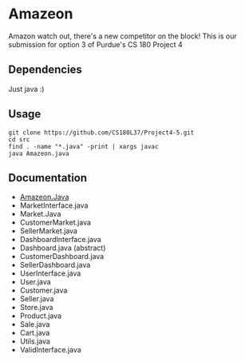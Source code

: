 # Amazeon
Amazon watch out, there's a new competitor on the block! This is our submission for option 3 of Purdue's CS 180 Project 4

## Dependencies
Just java :)

## Usage
```
git clone https://github.com/CS180L37/Project4-5.git
cd src
find . -name "*.java" -print | xargs javac
java Amazeon.java
```

## Documentation

- [Amazeon.Java](DOCS.md#Amazeon)
- MarketInterface.java
- Market.Java
- CustomerMarket.java
- SellerMarket.java
- DashboardInterface.java
- Dashboard.java (abstract)
- CustomerDashboard.java
- SellerDashboard.java
- UserInterface.java
- User.java
- Customer.java
- Seller.java
- Store.java
- Product.java
- Sale.java
- Cart.java
- Utils.java
- ValidInterface.java